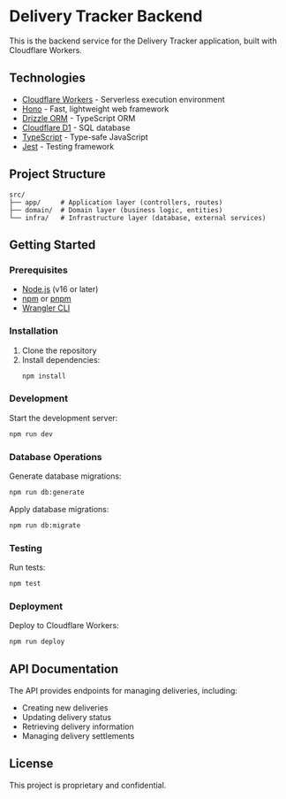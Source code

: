 # Delivery Tracker Backend

This is the backend service for the Delivery Tracker application, built with Cloudflare Workers.

## Technologies

- [Cloudflare Workers](https://workers.cloudflare.com/) - Serverless execution environment
- [Hono](https://hono.dev/) - Fast, lightweight web framework
- [Drizzle ORM](https://orm.drizzle.team/) - TypeScript ORM
- [Cloudflare D1](https://developers.cloudflare.com/d1/) - SQL database
- [TypeScript](https://www.typescriptlang.org/) - Type-safe JavaScript
- [Jest](https://jestjs.io/) - Testing framework

## Project Structure

```
src/
├── app/     # Application layer (controllers, routes)
├── domain/  # Domain layer (business logic, entities)
└── infra/   # Infrastructure layer (database, external services)
```

## Getting Started

### Prerequisites

- [Node.js](https://nodejs.org/) (v16 or later)
- [npm](https://www.npmjs.com/) or [pnpm](https://pnpm.io/)
- [Wrangler CLI](https://developers.cloudflare.com/workers/wrangler/install-and-update/)

### Installation

1. Clone the repository
2. Install dependencies:
   ```bash
   npm install
   ```

### Development

Start the development server:

```bash
npm run dev
```

### Database Operations

Generate database migrations:

```bash
npm run db:generate
```

Apply database migrations:

```bash
npm run db:migrate
```

### Testing

Run tests:

```bash
npm test
```

### Deployment

Deploy to Cloudflare Workers:

```bash
npm run deploy
```

## API Documentation

The API provides endpoints for managing deliveries, including:

- Creating new deliveries
- Updating delivery status
- Retrieving delivery information
- Managing delivery settlements

## License

This project is proprietary and confidential.